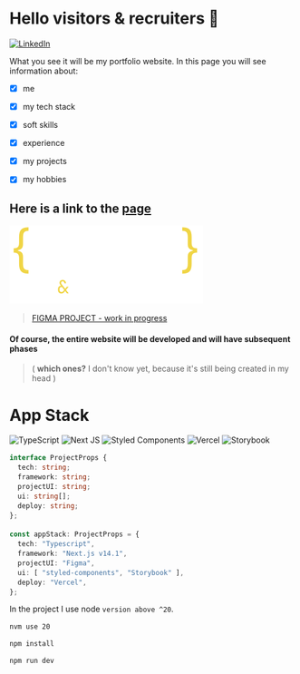 # Hello visitors & recruiters 👋

[![LinkedIn](https://img.shields.io/badge/linkedin-%230077B5.svg?style=for-the-badge&logo=linkedin&logoColor=white)](https://www.linkedin.com/in/jakub-flis-789785178/)

What you see it will be my portfolio website. In this page you will see information about:
-[x] me
-[x] my tech stack
-[x] soft skills
-[x] experience
-[x] my projects
-[x] my hobbies


## Here is a link to the [page](https://iflisek.com) 
[![Logo - iFlisek - web & mobile tech](./public/images/Logo.svg)](https://iflisek.com)

> [FIGMA PROJECT - work in progress](https://www.figma.com/file/zfS81auOUq3jaUqfpPYio8/Portfolio-project?type=design&node-id=736%3A4301&mode=design&t=dZN9GSGgwttwckoK-1)

#### Of course, the entire website will be developed and will have subsequent phases 
> ( __which ones?__ I don't know yet, because it's still being created in my head )

# App Stack
![TypeScript](https://img.shields.io/badge/typescript-%23007ACC.svg?style=for-the-badge&logo=typescript&logoColor=white) ![Next JS](https://img.shields.io/badge/Next-black?style=for-the-badge&logo=next.js&logoColor=white) ![Styled Components](https://img.shields.io/badge/styled--components-DB7093?style=for-the-badge&logo=styled-components&logoColor=white) ![Vercel](https://img.shields.io/badge/vercel-%23000000.svg?style=for-the-badge&logo=vercel&logoColor=white) ![Storybook](https://img.shields.io/badge/-Storybook-FF4785?style=for-the-badge&logo=storybook&logoColor=white)

```typescript
interface ProjectProps {
  tech: string;
  framework: string;
  projectUI: string;
  ui: string[];
  deploy: string;
};

const appStack: ProjectProps = {
  tech: "Typescript",
  framework: "Next.js v14.1",
  projectUI: "Figma",
  ui: [ "styled-components", "Storybook" ],
  deploy: "Vercel",
};
```
In the project I use node `version above ^20`.
```bazaar
nvm use 20
```
```npm
npm install
```
```npm
npm run dev
```
